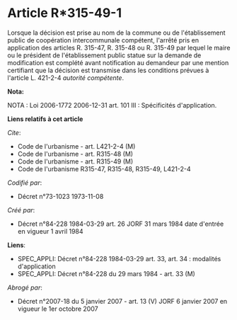 # Article R*315-49-1

Lorsque la décision est prise au nom de la commune ou de l'établissement public de coopération intercommunale compétent,
l'arrêté pris en application des articles R. 315-47, R. 315-48 ou R. 315-49 par lequel le maire ou le président de
l'établissement public statue sur la demande de modification est complété avant notification au demandeur par une mention
certifiant que la décision est transmise dans les conditions prévues à l'article L. 421-2-4 *autorité compétente*.

**Nota:**

NOTA : Loi 2006-1772 2006-12-31 art. 101 III : Spécificités d'application.

**Liens relatifs à cet article**

_Cite_:

  - Code de l'urbanisme - art. L421-2-4 (M)
  - Code de l'urbanisme - art. R315-48 (M)
  - Code de l'urbanisme - art. R315-49 (M)
  - Code de l'urbanisme R315-47, R315-48, R315-49, L421-2-4

_Codifié par_:

  - Décret n°73-1023 1973-11-08

_Créé par_:

  - Décret n°84-228 1984-03-29 art. 26 JORF 31 mars 1984 date d'entrée en vigueur 1 avril 1984

**Liens**:

  - SPEC_APPLI: Décret n°84-228 1984-03-29 art. 33, art. 34 : modalités d'application
  - SPEC_APPLI: Décret n°84-228 du 29 mars 1984 - art. 33 (M)

_Abrogé par_:

  - Décret n°2007-18 du 5 janvier 2007 - art. 13 (V) JORF 6 janvier 2007 en vigueur le 1er octobre 2007
